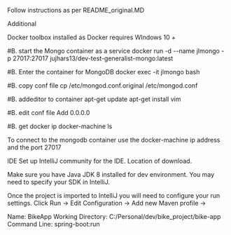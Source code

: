 Follow instructions as per README_original.MD


Additional

Docker toolbox installed as Docker requires WIndows 10 +


#B. start the Mongo container as a service
docker run -d --name jlmongo -p 27017:27017 jujhars13/dev-test-generalist-mongo:latest

#B. Enter the container for MongoDB
docker exec -it jlmongo bash

#B. copy conf file
cp /etc/mongod.conf.original /etc/mongod.conf

#B. addeditor to container
apt-get update
apt-get install vim

#B. edit conf file
Add 0.0.0.0

#B. get docker ip
docker-machine ls

To connect to the mongodb container use the docker-machine ip address and the port 27017


IDE Set up
IntelliJ community for the IDE.  Location of download.

Make sure you have Java JDK 8 installed for dev environment.  You may need to specify your SDK in IntelliJ.

Once the project is imported to IntelliJ you will need to configure your run settings.
Click Run -> Edit Configuration -> Add new Maven profile ->

Name: BikeApp
Working Directory: C:/Personal/dev/bike_project/bike-app
Command Line: spring-boot:run





